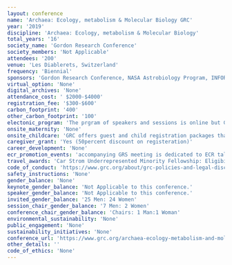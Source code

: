 ```yaml
---
layout: conference 
name: 'Archaea: Ecology, metabolism & Molecular Biology GRC'
year: '2019'
discipline: 'Archaea: Ecology, metabolism & Molecular Biology'
total_years: '16'
society_name: 'Gordon Research Conference'
society_members: 'Not Applicable'
attendees: '200'
venue: 'Les Diablerets, Switzerland'
frequency: 'Biennial'
sponsors: 'Gordon Research Conference, NASA Astrobiology Program, INFORS HT, New England Biolabs Inc., Gordon and Betty Moore Foundation, AGOURON Institute, COY Lab Products, SIMON Foundation, University College London-Office of Vice Provost for Research, ISME, Frontiers, Elsevier'
virtual_option: 'None'
digital_archives: 'None'
attendance_cost: ' $2000-$4000'
registration_fee: '$300-$600'
carbon_footprint: '400'
other_carbon_footprint: '100'
electonic_program: 'The prgram of speakers and sessions is online but Gordon research conferences refrain from making the book of abstracts available online.'
onsite_maternity: 'None'
onsite_childcare: 'GRC offers guest and child registration packages that allow guests to share your accommodations and join you at meals. Children under 4-years-old are free of charge and children ages 4-12 receive a 50percent discount.'
caregiver_grant: 'Yes (50percent discount on registeration)'
career_development: 'None'
ecr_promotion_events: 'accompanying GRS meeting is dedicated to ECR talks only. '
travel_awards: 'Car Strom Underrepresented Minority Fellowship: Eligibility: must be:     Graduate student, postdoc, faculty or research scientist     Hispanic or Latino, American Indian or Alaska Native, Black or African American, Native Hawaiian or Other Pacific Islander     U.S. Citizen or permanent resident with a Green Card     Currently working at a U.S. institution     Is attending a GRC for the first time'
code_of_conduct: 'https://www.grc.org/about/grc-policies-and-legal-disclaimers/'
safety_instructions: 'None'
gender_balance: 'None'
keynote_gender_balance: 'Not Applicable to this conference.'
speaker_gender_balance: 'Not Applicable to this conference.'
invited_gender_balance: '25 Men: 24 Women'
session_chair_gender_balance: '7 Men: 2 Women'
conference_chair_gender_balance: 'Chairs: 1 Man:1 Woman'
environmental_sustainability: 'None'
public_engagement: 'None'
sustainability_initiatives: 'None'
conference_url: 'https://www.grc.org/archaea-ecology-metabolism-and-molecular-biology-conference/2019/'
other_details: ''
code_of_ethics: 'None'
---
```

